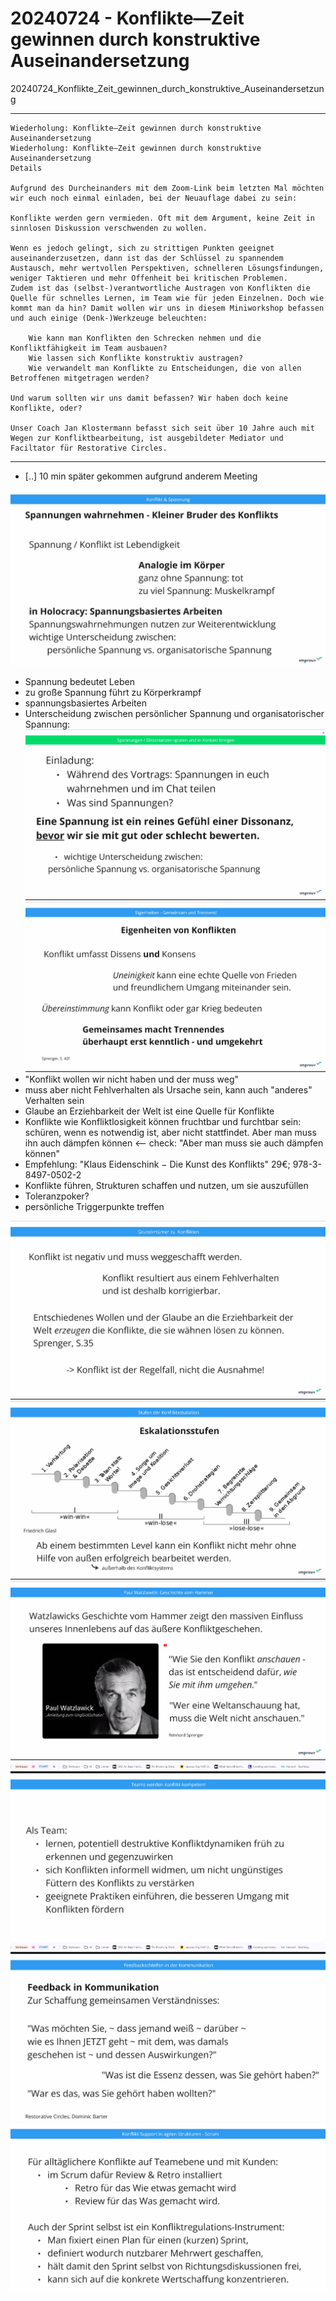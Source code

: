 # 20240724 - Konflikte—Zeit gewinnen durch konstruktive Auseinandersetzung

20240724_Konflikte_Zeit_gewinnen_durch_konstruktive_Auseinandersetzung

---------------------

```
Wiederholung: Konflikte—Zeit gewinnen durch konstruktive Auseinandersetzung
Wiederholung: Konflikte—Zeit gewinnen durch konstruktive Auseinandersetzung
Details

Aufgrund des Durcheinanders mit dem Zoom-Link beim letzten Mal möchten wir euch noch einmal einladen, bei der Neuauflage dabei zu sein:

Konflikte werden gern vermieden. Oft mit dem Argument, keine Zeit in sinnlosen Diskussion verschwenden zu wollen.

Wenn es jedoch gelingt, sich zu strittigen Punkten geeignet auseinanderzusetzen, dann ist das der Schlüssel zu spannendem Austausch, mehr wertvollen Perspektiven, schnelleren Lösungsfindungen, weniger Taktieren und mehr Offenheit bei kritischen Problemen.
Zudem ist das (selbst-)verantwortliche Austragen von Konflikten die Quelle für schnelles Lernen, im Team wie für jeden Einzelnen. Doch wie kommt man da hin? Damit wollen wir uns in diesem Miniworkshop befassen und auch einige (Denk-)Werkzeuge beleuchten:

    Wie kann man Konflikten den Schrecken nehmen und die Konfliktfähigkeit im Team ausbauen?
    Wie lassen sich Konflikte konstruktiv austragen?
    Wie verwandelt man Konflikte zu Entscheidungen, die von allen Betroffenen mitgetragen werden?

Und warum sollten wir uns damit befassen? Wir haben doch keine Konflikte, oder?

Unser Coach Jan Klostermann befasst sich seit über 10 Jahre auch mit Wegen zur Konfliktbearbeitung, ist ausgebildeter Mediator und Faciltator für Restorative Circles.
```

--------------

* [..] 10 min später gekommen aufgrund anderem Meeting

![](img00.png)
* Spannung bedeutet Leben
* zu große Spannung führt zu Körperkrampf
* spannungsbasiertes Arbeiten
* Unterscheidung zwischen persönlicher Spannung und organisatorischer Spannung:
![](img01.png)
![](img02.png)
* "Konflikt wollen wir nicht haben und der muss weg"
* muss aber nicht Fehlverhalten als Ursache sein, kann auch "anderes" Verhalten sein
* Glaube an Erziehbarkeit der Welt ist eine Quelle für Konflikte
* Konflikte wie Konfliktlosigkeit können fruchtbar und furchtbar sein: schüren, wenn es notwendig ist, aber nicht stattfindet. Aber man muss ihn auch dämpfen können <-- check: "Aber man muss sie auch dämpfen können"
* Empfehlung:  "Klaus Eidenschink − Die Kunst des Konflikts" 29€; 978-3-8497-0502-2
* Konflikte führen, Strukturen schaffen und nutzen, um sie auszufüllen
* Toleranzpoker?
* persönliche Triggerpunkte treffen

![](img03.png)
![](img04.png)
![](img05.png)
![](img06.png)
![](img07.png)
![](img08.png)
